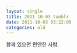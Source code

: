 ```yaml
---
layout: single
title: 2011-10-03-tumblr
date: 2011-10-03 03:22:00
categories: old
---
```

함께 있으면 편안한 사람.


